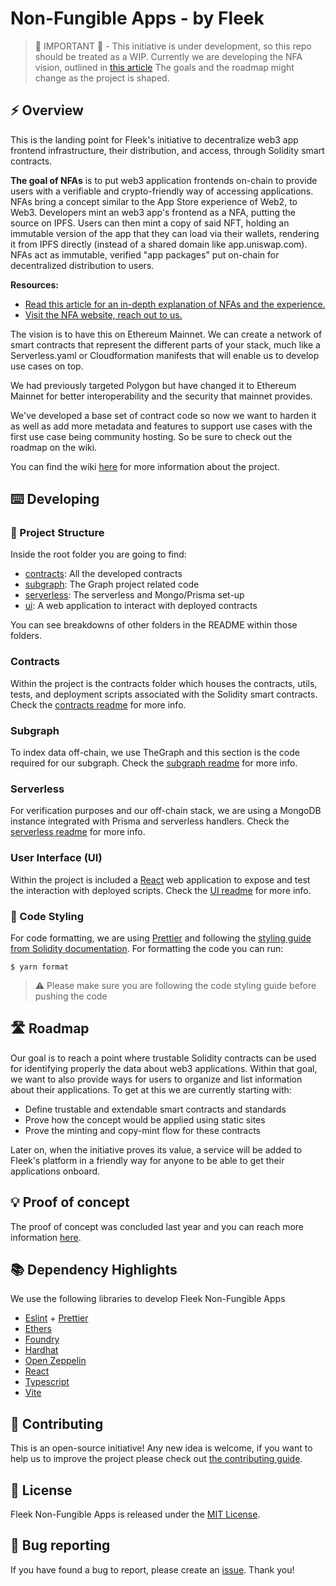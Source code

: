 
# Non-Fungible Apps - by Fleek

> 🚧 IMPORTANT 🚧 - This initiative is under development, so this repo should be treated as a WIP. Currently we are developing the NFA vision, outlined in [this article](https://blog.fleek.xyz/post/introducing-non-fungible-applications-update/ ) The goals and the roadmap might change as the project is shaped.

## ⚡ Overview

This is the landing point for Fleek's initiative to decentralize web3 app frontend infrastructure, their distribution, and access, through Solidity smart contracts.

**The goal of NFAs** is to put web3 application frontends on-chain to provide users with a verifiable and crypto-friendly way of accessing applications. NFAs bring a concept similar to the App Store experience of Web2, to Web3. Developers mint an web3 app's frontend as a NFA, putting the source on IPFS. Users can then mint a copy of said NFT, holding an immutable version of the app that they can load via their wallets, rendering it from IPFS directly (instead of a shared domain like app.uniswap.com). NFAs act as immutable, verified "app packages" put on-chain for decentralized distribution to users. 

**Resources:**
- [Read this article for an in-depth explanation of NFAs and the experience.](https://blog.fleek.xyz/post/introducing-non-fungible-applications-update/ )
- [Visit the NFA website, reach out to us.](https://nfa.fleek.xyz)

The vision is to have this on Ethereum Mainnet. We can create a network of smart contracts that represent the different parts of your stack, much like a Serverless.yaml or Cloudformation manifests that will enable us to develop use cases on top. 

We had previously targeted Polygon but have changed it to Ethereum Mainnet for better interoperability and the security that mainnet provides.

We've developed a base set of contract code so now we want to harden it as well as add more metadata and features to support use cases with the first use case being community hosting. So be sure to check out the roadmap on the wiki.

You can find the wiki [here](https://github.com/fleekxyz/non-fungible-apps/wiki) for more information about the project.

## ⌨️ Developing

### 📁 Project Structure

Inside the root folder you are going to find:
- [contracts](./contracts): All the developed contracts
- [subgraph](./subgraph): The Graph project related code
- [serverless](./serverless): The serverless and Mongo/Prisma set-up
- [ui](./ui): A web application to interact with deployed contracts

You can see breakdowns of other folders in the README within those folders.

### Contracts

Within the project is the contracts folder which houses the contracts, utils, tests, and deployment scripts associated with the Solidity smart contracts. Check the [contracts readme](./contracts/README.md) for more info.

### Subgraph

To index data off-chain, we use TheGraph and this section is the code required for our subgraph. Check the [subgraph readme](./subgraph/README.md) for more info.

### Serverless

For verification purposes and our off-chain stack, we are using a MongoDB instance integrated with Prisma and serverless handlers. Check the [serverless readme](./serverless/README.md) for more info.

### User Interface (UI)

Within the project is included a [React](https://reactjs.org/) web application to expose and test the interaction with deployed scripts. Check the [UI readme](./ui/README.md) for more info.

### 💅 Code Styling

For code formatting, we are using [Prettier](https://prettier.io/) and following the [styling guide from Solidity documentation](https://docs.soliditylang.org/en/v0.8.16/style-guide.html). For formatting the code you can run:

```
$ yarn format
```

> ⚠️ Please make sure you are following the code styling guide before pushing the code

## 🛣️ Roadmap

Our goal is to reach a point where trustable Solidity contracts can be used for identifying properly the data about web3 applications. Within that goal, we want to also provide ways for users to organize and list information about their applications. To get at this we are currently starting with:

- Define trustable and extendable smart contracts and standards
- Prove how the concept would be applied using static sites
- Prove the minting and copy-mint flow for these contracts

Later on, when the initiative proves its value, a service will be added to Fleek's platform in a friendly way for anyone to be able to get their applications onboard.

## 💡 Proof of concept

The proof of concept was concluded last year and you can reach more information [here](https://github.com/fleekxyz/non-fungible-apps/wiki/%F0%9F%92%A1-Proof-of-Concept).

## 📚 Dependency Highlights

We use the following libraries to develop Fleek Non-Fungible Apps

- [Eslint](https://eslint.org/) + [Prettier](https://prettier.io/)
- [Ethers](https://docs.ethers.io/v5/)
- [Foundry](https://book.getfoundry.sh/)
- [Hardhat](https://hardhat.org/)
- [Open Zeppelin](https://github.com/OpenZeppelin/openzeppelin-contracts)
- [React](https://reactjs.org/)
- [Typescript](https://www.typescriptlang.org)
- [Vite](https://vitejs.dev/)

## 🙏 Contributing

This is an open-source initiative! Any new idea is welcome, if you want to help us to improve the project please check out [the contributing guide](/CONTRIBUTING.md).

## 📜 License

Fleek Non-Fungible Apps is released under the [MIT License](LICENSE).

## 🐛 Bug reporting

If you have found a bug to report, please create an [issue](https://github.com/fleekxyz/non-fungible-apps/issues). Thank you!
